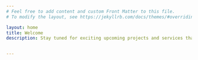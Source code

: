 ```yaml
---
# Feel free to add content and custom Front Matter to this file.
# To modify the layout, see https://jekyllrb.com/docs/themes/#overriding-theme-defaults

layout: home
title: Welcome
description: Stay tuned for exciting upcoming projects and services that will revolutionize the cybersecurity landscape. I'm working on innovative solutions and advanced tools to enhance vulnerability assessment, threat intelligence, and incident response.


---
```

